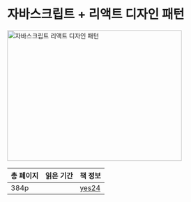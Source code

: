 # 자바스크립트 + 리액트 디자인 패턴

<img src="자바스크립트 리액트 디자인 패턴.png" alt="자바스크립트 리액트 디자인 패턴" width="400" height="300"/>


| 총 페이지 | 읽은 기간                  | 책 정보                                                   |
|-------|------------------------|--------------------------------------------------------|
| 384p  | | [yes24](https://www.yes24.com/Product/Goods/129374961) |